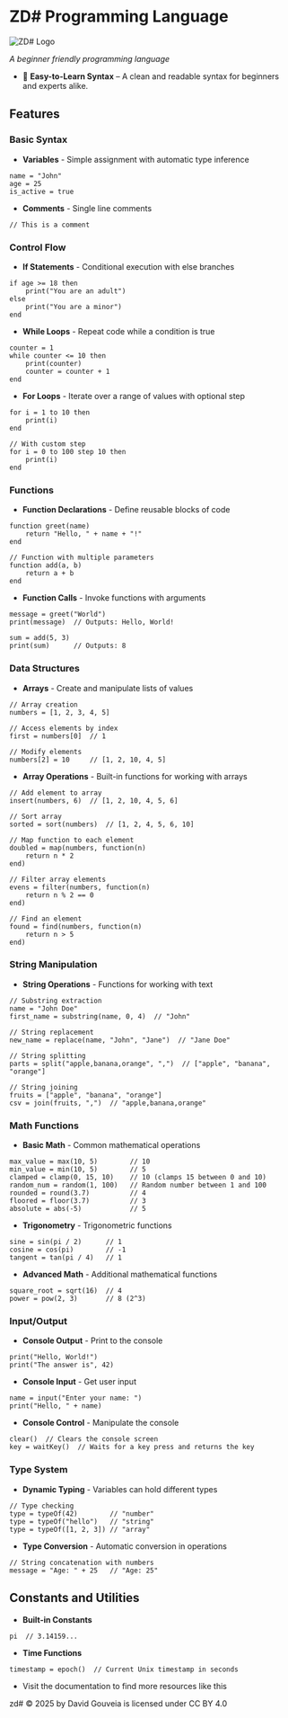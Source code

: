 # ZD# Programming Language
![ZD# Logo](https://zddeis.github.io/portfolio/img/work/zdsharp.png)

*A beginner friendly programming language*

- 🔹 **Easy-to-Learn Syntax** – A clean and readable syntax for beginners and experts alike.

## Features

### Basic Syntax

- **Variables** - Simple assignment with automatic type inference
```
name = "John"
age = 25
is_active = true
```

- **Comments** - Single line comments
```
// This is a comment
```

### Control Flow

- **If Statements** - Conditional execution with else branches
```
if age >= 18 then
    print("You are an adult")
else
    print("You are a minor")
end
```

- **While Loops** - Repeat code while a condition is true
```
counter = 1
while counter <= 10 then
    print(counter)
    counter = counter + 1
end
```

- **For Loops** - Iterate over a range of values with optional step
```
for i = 1 to 10 then
    print(i)
end

// With custom step
for i = 0 to 100 step 10 then
    print(i)
end
```

### Functions

- **Function Declarations** - Define reusable blocks of code
```
function greet(name)
    return "Hello, " + name + "!"
end

// Function with multiple parameters
function add(a, b)
    return a + b
end
```

- **Function Calls** - Invoke functions with arguments
```
message = greet("World")
print(message)  // Outputs: Hello, World!

sum = add(5, 3)
print(sum)      // Outputs: 8
```

### Data Structures

- **Arrays** - Create and manipulate lists of values
```
// Array creation
numbers = [1, 2, 3, 4, 5]

// Access elements by index
first = numbers[0]  // 1

// Modify elements
numbers[2] = 10     // [1, 2, 10, 4, 5]
```

- **Array Operations** - Built-in functions for working with arrays
```
// Add element to array
insert(numbers, 6)  // [1, 2, 10, 4, 5, 6]

// Sort array
sorted = sort(numbers)  // [1, 2, 4, 5, 6, 10]

// Map function to each element
doubled = map(numbers, function(n)
    return n * 2
end)

// Filter array elements
evens = filter(numbers, function(n)
    return n % 2 == 0
end)

// Find an element
found = find(numbers, function(n)
    return n > 5
end)
```

### String Manipulation

- **String Operations** - Functions for working with text
```
// Substring extraction
name = "John Doe"
first_name = substring(name, 0, 4)  // "John"

// String replacement
new_name = replace(name, "John", "Jane")  // "Jane Doe"

// String splitting
parts = split("apple,banana,orange", ",")  // ["apple", "banana", "orange"]

// String joining
fruits = ["apple", "banana", "orange"]
csv = join(fruits, ",")  // "apple,banana,orange"
```

### Math Functions

- **Basic Math** - Common mathematical operations
```
max_value = max(10, 5)        // 10
min_value = min(10, 5)        // 5
clamped = clamp(0, 15, 10)    // 10 (clamps 15 between 0 and 10)
random_num = random(1, 100)   // Random number between 1 and 100
rounded = round(3.7)          // 4
floored = floor(3.7)          // 3
absolute = abs(-5)            // 5
```

- **Trigonometry** - Trigonometric functions
```
sine = sin(pi / 2)      // 1
cosine = cos(pi)        // -1
tangent = tan(pi / 4)   // 1
```

- **Advanced Math** - Additional mathematical functions
```
square_root = sqrt(16)  // 4
power = pow(2, 3)       // 8 (2^3)
```

### Input/Output

- **Console Output** - Print to the console
```
print("Hello, World!")
print("The answer is", 42)
```

- **Console Input** - Get user input
```
name = input("Enter your name: ")
print("Hello, " + name)
```

- **Console Control** - Manipulate the console
```
clear()  // Clears the console screen
key = waitKey()  // Waits for a key press and returns the key
```

### Type System

- **Dynamic Typing** - Variables can hold different types
```
// Type checking
type = typeOf(42)        // "number"
type = typeOf("hello")   // "string"
type = typeOf([1, 2, 3]) // "array"
```

- **Type Conversion** - Automatic conversion in operations
```
// String concatenation with numbers
message = "Age: " + 25   // "Age: 25"
```

## Constants and Utilities

- **Built-in Constants**
```
pi  // 3.14159...
```

- **Time Functions**
```
timestamp = epoch()  // Current Unix timestamp in seconds
```

- Visit the documentation to find more resources like this


zd# © 2025 by David Gouveia is licensed under CC BY 4.0
